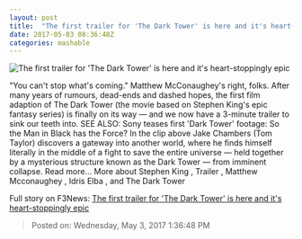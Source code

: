 ```yaml
---
layout: post
title:  "The first trailer for 'The Dark Tower' is here and it's heart-stoppingly epic"
date: 2017-05-03 08:36:48Z
categories: mashable
---
```


![The first trailer for 'The Dark Tower' is here and it's heart-stoppingly epic](http://i.amz.mshcdn.com/sQXDCQ9R1g8HUzDtTvXo4jCvaNY=/1200x630/2017%2F05%2F03%2F64%2F13c50538c0c14e69ba963cc989d6a942.1e146.jpg)

"You can't stop what's coming." Matthew McConaughey's right, folks. After many years of rumours, dead-ends and dashed hopes, the first film adaption of The Dark Tower (the movie based on Stephen King's epic fantasy series) is finally on its way — and we now have a 3-minute trailer to sink our teeth into. SEE ALSO: Sony teases first 'Dark Tower' footage: So the Man in Black has the Force? In the clip above Jake Chambers (Tom Taylor) discovers a gateway into another world, where he finds himself literally in the middle of a fight to save the entire universe — held together by a mysterious structure known as the Dark Tower — from imminent collapse. Read more... More about Stephen King , Trailer , Matthew Mcconaughey , Idris Elba , and The Dark Tower


Full story on F3News: [The first trailer for 'The Dark Tower' is here and it's heart-stoppingly epic](http://www.f3nws.com/n/MCfXfF)

> Posted on: Wednesday, May 3, 2017 1:36:48 PM
